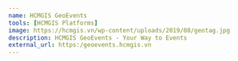 ```yaml
---
name: HCMGIS GeoEvents
tools: [HCMGIS Platforms]
image: https://hcmgis.vn/wp-content/uploads/2019/08/geotag.jpg
description: HCMGIS GeoEvents - Your Way to Events
external_url: https:/geoevents.hcmgis.vn
---
```

